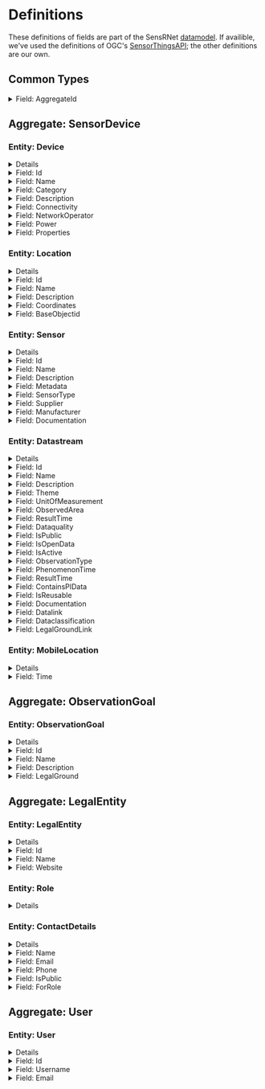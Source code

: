# Definitions

These definitions of fields are part of the SensRNet [datamodel](Model.md). If availible, we've used the definitions of OGC's [SensorThingsAPI](https://www.ogc.org/standards/sensorthings); the other definitions are our own.

## Common Types

<details>
  <summary>Field: AggregateId</summary>
  <lu>
  <li><i>SensorThingsAPI (if different)</i>: </li>
  <li><i>Dutch</i>: Aggregatie identificatie </li>
  <li><i>In MVP</i>: Yes </li>
  <li><i>Definition (EN)</i>: Identification number of the Aggregate </li>
  <li><i>Definitie (NL)</i>: Identificatienummer van de gegevensgroep </li>
  <li><i>Voorbeelden</i>: </li>
  <li><i>Issues</i>: </li>
  </ul>

</details>

## Aggregate: SensorDevice

### Entity: Device

<details>
  <summary>Details</summary>
  <lu>
  <li><i>SensorThingsAPI (if different)</i>: Thing </li>
  <li><i>Dutch</i>: Apparaat </li>
  <li><i>In MVP</i>: Yes </li>
  <li><i>Definition (EN)</i>: An object of the physical world (physical things) or the information world (virtual things) that is capable of being identified and integrated into communication networks </li>
  <li><i>Definitie (NL)</i>: Een fysiek of virtueel ding dat verbonden en geïdentificeerd kan worden in communicatienetwerken. </li>
  <li><i>Voorbeelden</i>: Meetstation, Citybeacon </li>
  <li><i>Issues</i>: </li>
  </lu>
</details>

<details>
  <summary>Field: Id</summary>
  <lu>
  <li><i>SensorThingsAPI (if different)</i>: </li>
  <li><i>Dutch</i>: Identificatienummer </li>
  <li><i>In MVP</i>: Yes </li>
  <li><i>Definition (EN)</i>: SensRNet Identification number for the device </li>
  <li><i>Definitie (NL)</i>: Een SensRNet-identificatienummer voor het apparaat. </li>
  <li><i>Voorbeelden</i>: SensRnet.DeviceId </li>
  <li><i>Issues</i>: </li>
  </ul>

</details>

<details>
  <summary>Field: Name</summary>
  <lu>
  <li><i>SensorThingsAPI (if different)</i>: Name </li>
  <li><i>Dutch</i>: Naam </li>
  <li><i>In MVP</i>: Yes </li>
  <li><i>Definition (EN)</i>: </li>
  <li><i>Definitie (NL)</i>: </li>
  <li><i>Voorbeelden</i>: </li>
  <li><i>Issues</i>: </li>
  </ul>

</details>

<details>
  <summary>Field: Category</summary>
  <lu>
  <li><i>SensorThingsAPI (if different)</i>: </li>
  <li><i>Dutch</i>: Categorie </li>
  <li><i>In MVP</i>: Yes </li>
  <li><i>Definition (EN)</i>: The broadest characterisation of the device </li>
  <li><i>Definitie (NL)</i>: De meest algemene typering van het apparaat </li>
  <li><i>Voorbeelden</i>: Sensor, camera, beacon (baken) </li>
  <li><i>Issues</i>: </li>
  </ul>

</details>

<details>
  <summary>Field: Description</summary>
  <lu>
  <li><i>SensorThingsAPI (if different)</i>: Description </li>
  <li><i>Dutch</i>: Omschrijving apparaat </li>
  <li><i>In MVP</i>: Yes </li>
  <li><i>Definition (EN)</i>: This is a short description of the corresponding Thing entity. </li>
  <li><i>Definitie (NL)</i>: Een korte omschrijving van het apparaat. </li>
  <li><i>Voorbeelden</i>: Sensor system monitoring area temperature </li>
  <li><i>Issues</i>: </li>
  </ul>

</details>

<details>
  <summary>Field: Connectivity</summary>
  <lu>
  <li><i>SensorThingsAPI (if different)</i>: </li>
  <li><i>Dutch</i>: Connectiviteit </li>
  <li><i>In MVP</i>: Yes </li>
  <li><i>Definition (EN)</i>: The way in which the device is connected to communication networks </li>
  <li><i>Definitie (NL)</i>: De wijze waarop het apparaat verbonden is aan communicatienetwerken. </li>
  <li><i>Voorbeelden</i>: Bedraad, LTE, Wifi, Mesh </li>
  <li><i>Issues</i>: </li>
  </ul>

</details>

<details>
  <summary>Field: NetworkOperator</summary>
  <lu>
  <li><i>SensorThingsAPI (if different)</i>: </li>
  <li><i>Dutch</i>: Netwerkoperator </li>
  <li><i>In MVP</i>: No </li>
  <li><i>Definition (EN)</i>: The supplier and operator of the connected communication network. </li>
  <li><i>Definitie (NL)</i>: De leverancier en beheerder van het verbonden communicatienetwerk. </li>
  <li><i>Voorbeelden</i>: </li>
  <li><i>Issues</i>: </li>
  </ul>

</details>

<details>
  <summary>Field: Power</summary>
  <lu>
  <li><i>SensorThingsAPI (if different)</i>: </li>
  <li><i>Dutch</i>: Stroomvoorziening </li>
  <li><i>In MVP</i>: No </li>
  <li><i>Definition (EN)</i>: The way in which the device is supplied with power </li>
  <li><i>Definitie (NL)</i>: De wijze waarop het apparaat van stroom voorzien wordt. </li>
  <li><i>Voorbeelden</i>: </li>
  <li><i>Issues</i>: </li>
  </ul>

</details>

<details>
  <summary>Field: Properties</summary>
  <lu>
  <li><i>SensorThingsAPI (if different)</i>: Properties </li>
  <li><i>Dutch</i>: Eigenschappen </li>
  <li><i>In MVP</i>: No </li>
  <li><i>Definition (EN)</i>: A JSON Object containing user-annotated properties as key-value pairs. </li>
  <li><i>Definitie (NL)</i>: </li>
  <li><i>Voorbeelden</i>: </li>
  <li><i>Issues</i>: </li>
  </ul>

</details>

### Entity: Location

<details>
  <summary>Details</summary>
  <lu>
  <li><i>SensorThingsAPI (if different)</i>: Location </li>
  <li><i>Dutch</i>: Locatie </li>
  <li><i>In MVP</i>: Yes </li>
  <li><i>Definition (EN)</i>: The last known location of the Thing. </li>
  <li><i>Definitie (NL)</i>: De laatst bekende locatie van het apparaat </li>
  <li><i>Voorbeelden</i>: </li>
  <li><i>Issues</i>: </details></li>
  </lu>

<details>
  <summary>Field: Id</summary>
  <lu>
  <li><i>SensorThingsAPI (if different)</i>: </li>
  <li><i>Dutch</i>: Identificatienummer </li>
  <li><i>In MVP</i>: Yes </li>
  <li><i>Definition (EN)</i>: SensRNet identification number for the Location </li>
  <li><i>Definitie (NL)</i>: SensRNet-identificatienummer voor de locatie. </li>
  <li><i>Voorbeelden</i>: </li>
  <li><i>Issues</i>: </li>
  </ul>

</details>

<details>
  <summary>Field: Name</summary>
  <lu>
  <li><i>SensorThingsAPI (if different)</i>: Name </li>
  <li><i>Dutch</i>: Naam </li>
  <li><i>In MVP</i>: Yes </li>
  <li><i>Definition (EN)</i>: A property provides a label for Location, commonly a desciptive name </li>
  <li><i>Definitie (NL)</i>: Naam van de locatie </li>
  <li><i>Voorbeelden</i>: </li>
  <li><i>Issues</i>: </li>
  </ul>

</details>

<details>
  <summary>Field: Description</summary>
  <lu>
  <li><i>SensorThingsAPI (if different)</i>: Description </li>
  <li><i>Dutch</i>: Opstelpunt omschrijving </li>
  <li><i>In MVP</i>: Yes </li>
  <li><i>Definition (EN)</i>: The description about the Location. </li>
  <li><i>Definitie (NL)</i>: Een korte omschrijving van de locatie. </li>
  <li><i>Voorbeelden</i>: University of Calgary, CCIT building </li>
  <li><i>Issues</i>: </li>
  </ul>

</details>

<details>
  <summary>Field: Coordinates</summary>
  <lu>
  <li><i>SensorThingsAPI (if different)</i>: Coordinates </li>
  <li><i>Dutch</i>: XYZ-coördinaten </li>
  <li><i>In MVP</i>: Yes </li>
  <li><i>Definition (EN)</i>: The coordinates of the location in X, Y, and elevation (Z). </li>
  <li><i>Definitie (NL)</i>: De coördinaten van de locatie in X, Y en hoogte (Z). </li>
  <li><i>Voorbeelden</i>: [-114.133, 51.08, 5] </li>
  <li><i>Issues</i>:  [93](https://github.com/kadaster-labs/sensrnet-home/issues/93) </li>
  </ul>

</details>

<details>
  <summary>Field: BaseObjectid</summary>
  <lu>
  <li><i>SensorThingsAPI (if different)</i>: </li>
  <li><i>Dutch</i>: Extern object-id </li>
  <li><i>In MVP</i>: Yes </li>
  <li><i>Definition (EN)</i>: Reference to external id </li>
  <li><i>Definitie (NL)</i>: Een verwijzing naar de BGT-code voor het object waaraan of waarop het apparaat geplaatst is. </li>
  <li><i>Voorbeelden</i>: </li>
  <li><i>Issues</i>: </li>
  </ul>

</details>

### Entity: Sensor

<details>
  <summary>Details</summary>
  <lu>
  <li><i>SensorThingsAPI (if different)</i>: Sensor </li>
  <li><i>Dutch</i>: Sensor </li>
  <li><i>In MVP</i>: Yes </li>
  <li><i>Definition (EN)</i>: An instrument that observes a property or phenomenon with the goal of producing an estimate of the value of the property </li>
  <li><i>Definitie (NL)</i>: Apparaat voor de meting van een fysieke grootheid (bijv. temperatuur, licht, druk, elektriciteit). </li>
  <li><i>Voorbeelden</i>: </li>
  <li><i>Issues</i>: </details></li>
  </lu>

<details>
  <summary>Field: Id</summary>
  <lu>
  <li><i>SensorThingsAPI (if different)</i>: </li>
  <li><i>Dutch</i>: Identificatienummer </li>
  <li><i>In MVP</i>: Yes </li>
  <li><i>Definition (EN)</i>: SensRNet identification number for the sensor </li>
  <li><i>Definitie (NL)</i>: Een SensRNet-identificatienummer voor de sensor </li>
  <li><i>Voorbeelden</i>: </li>
  <li><i>Issues</i>:  [94](https://github.com/kadaster-labs/sensrnet-home/issues/94) </li>
  </ul>

</details>

<details>
  <summary>Field: Name</summary>
  <lu>
  <li><i>SensorThingsAPI (if different)</i>: Name </li>
  <li><i>Dutch</i>: Naam </li>
  <li><i>In MVP</i>: Yes </li>
  <li><i>Definition (EN)</i>: A property provides a label for Sensor entity, commonly a descriptive name. </li>
  <li><i>Definitie (NL)</i>: Een korte aanduiding van de sensor. </li>
  <li><i>Voorbeelden</i>: DHT22 </li>
  <li><i>Issues</i>: </li>
  </ul>

</details>

<details>
  <summary>Field: Description</summary>
  <lu>
  <li><i>SensorThingsAPI (if different)</i>: Description </li>
  <li><i>Dutch</i>: Omschrijving sensor </li>
  <li><i>In MVP</i>: Yes </li>
  <li><i>Definition (EN)</i>: The description about the sensor </li>
  <li><i>Definitie (NL)</i>: Een korte omschrijving van de sensor </li>
  <li><i>Voorbeelden</i>: </li>
  <li><i>Issues</i>: </li>
  </ul>

</details>

<details>
  <summary>Field: Metadata</summary>
  <lu>
  <li><i>SensorThingsAPI (if different)</i>: </li>
  <li><i>Dutch</i>: Metadata </li>
  <li><i>In MVP</i>: No </li>
  <li><i>Definition (EN)</i>: Contextual information that describes the characteristics of specific data. </li>
  <li><i>Definitie (NL)</i>: Contextuele informatie die de karakteristieken van bepaalde gegevens beschrijven. </li>
  <li><i>Voorbeelden</i>: </li>
  <li><i>Issues</i>: </li>
  </ul>

</details>

<details>
  <summary>Field: SensorType</summary>
  <lu>
  <li><i>SensorThingsAPI (if different)</i>: </li>
  <li><i>Dutch</i>: Sensortype </li>
  <li><i>In MVP</i>: Yes </li>
  <li><i>Definition (EN)</i>: The technical qualification of the Sensor entity. </li>
  <li><i>Definitie (NL)</i>: Een typering van de sensor op basis van technische mogelijkheden van de sensor. </li>
  <li><i>Voorbeelden</i>: Conform [Sensortypes](Waardelijst_Sensortypes.xlsx) (Excel) </li>
  <li><i>Issues</i>: </li>
  </ul>

</details>

<details>
  <summary>Field: Supplier</summary>
  <lu>
  <li><i>SensorThingsAPI (if different)</i>: </li>
  <li><i>Dutch</i>: Leverancier </li>
  <li><i>In MVP</i>: Yes </li>
  <li><i>Definition (EN)</i>: The organisation responsible for the supply of the sensor and contracting party for the owner of the sensor. </li>
  <li><i>Definitie (NL)</i>: De organisatie die verantwoordelijk is voor de levering van de sensor en contractpartij is voor de eigenaar van de sensor. </li>
  <li><i>Voorbeelden</i>: </li>
  <li><i>Issues</i>:  [102](https://github.com/kadaster-labs/sensrnet-home/issues/102) </li>
  </ul>

</details>

<details>
  <summary>Field: Manufacturer</summary>
  <lu>
  <li><i>SensorThingsAPI (if different)</i>: </li>
  <li><i>Dutch</i>: Fabrikant </li>
  <li><i>In MVP</i>: Yes </li>
  <li><i>Definition (EN)</i>: The organisation responsible for producing the sensor. </li>
  <li><i>Definitie (NL)</i>: De organisatie die verantwoordelijk is voor de productie van de sensor. </li>
  <li><i>Voorbeelden</i>: </li>
  <li><i>Issues</i>:  [102](https://github.com/kadaster-labs/sensrnet-home/issues/102) </li>
  </ul>

</details>

<details>
  <summary>Field: Documentation</summary>
  <lu>
  <li><i>SensorThingsAPI (if different)</i>: Metadata </li>
  <li><i>Dutch</i>: Documentatie </li>
  <li><i>In MVP</i>: Yes </li>
  <li><i>Definition (EN)</i>: The detailed description of the Sensor or system. The metadata type is defined by encodingType. </li>
  <li><i>Definitie (NL)</i>: Een verwijziging naar gedetailleerde beschrijvingen en technische documentatie. </li>
  <li><i>Voorbeelden</i>: https://cdn-shop.adafruit.com/datasheets/DHT22.pdf </li>
  <li><i>Issues</i>: </li>
  </ul>

</details>

### Entity: Datastream

<details>
  <summary>Details</summary>
  <lu>
  <li><i>SensorThingsAPI (if different)</i>: Datastream </li>
  <li><i>Dutch</i>: Datastroom </li>
  <li><i>In MVP</i>: Yes </li>
  <li><i>Definition (EN)</i>: A collection of Observations measuring the same ObservedProperty and produced by the same Sensor. </li>
  <li><i>Definitie (NL)</i>: Een continue levering of collectie van data gericht op één waarneming, verzameld door één sensor. </li>
  <li><i>Voorbeelden</i>: </li>
  <li><i>Issues</i>: </details></li>
  </lu>

<details>
  <summary>Field: Id</summary>
  <lu>
  <li><i>SensorThingsAPI (if different)</i>: </li>
  <li><i>Dutch</i>: Identificatienummer </li>
  <li><i>In MVP</i>: Yes </li>
  <li><i>Definition (EN)</i>: SensRNet identification number of the datastream </li>
  <li><i>Definitie (NL)</i>: Een SensRNet-identificatienummer voor de datastroom. </li>
  <li><i>Voorbeelden</i>: </li>
  <li><i>Issues</i>:  [94](https://github.com/kadaster-labs/sensrnet-home/issues/94) </li>
  </ul>

</details>

<details>
  <summary>Field: Name</summary>
  <lu>
  <li><i>SensorThingsAPI (if different)</i>: Name </li>
  <li><i>Dutch</i>: Naam </li>
  <li><i>In MVP</i>: Yes </li>
  <li><i>Definition (EN)</i>: A property provides a label for Datastream entity, commonly a descriptive name. </li>
  <li><i>Definitie (NL)</i>: Een korte aanduiding van de datastroom. </li>
  <li><i>Voorbeelden</i>: Air Temperature DS </li>
  <li><i>Issues</i>: </li>
  </ul>

</details>

<details>
  <summary>Field: Description</summary>
  <lu>
  <li><i>SensorThingsAPI (if different)</i>: Description </li>
  <li><i>Dutch</i>: Omschrijving datastroom </li>
  <li><i>In MVP</i>: Yes </li>
  <li><i>Definition (EN)</i>: The description of the Datastream entity. </li>
  <li><i>Definitie (NL)</i>: Een korte omschrijving van de datastream. </li>
  <li><i>Voorbeelden</i>: Datastream for recording temperature </li>
  <li><i>Issues</i>: </li>
  </ul>

</details>

<details>
  <summary>Field: Theme</summary>
  <lu>
  <li><i>SensorThingsAPI (if different)</i>: </li>
  <li><i>Dutch</i>: Thema </li>
  <li><i>In MVP</i>: Yes </li>
  <li><i>Definition (EN)</i>: A functional classification of the datastream </li>
  <li><i>Definitie (NL)</i>: Een functionele classificatie van de datastroom. </li>
  <li><i>Voorbeelden</i>: Conform TOP 1.1, zie [Themes](Waardelijst_Datastreams_Themes.xlsx) (Excel) </li>
  <li><i>Issues</i>:  | [97](https://github.com/kadaster-labs/sensrnet-home/issues/97), [187](https://github.com/kadaster-labs/sensrnet-home/issues/187) </li>
  </ul>

</details>

<details>
  <summary>Field: UnitOfMeasurement</summary>
  <lu>
  <li><i>SensorThingsAPI (if different)</i>: UnitOfMeasurement </li>
  <li><i>Dutch</i>: Meeteenheid </li>
  <li><i>In MVP</i>: Yes </li>
  <li><i>Definition (EN)</i>: "A JSON Object containing three key-value pairs. The name property presents the full name of the unitOfMeasurement; the symbol property shows the textual form of the unit symbol; and the definition contains the URI defining the unitOfMeasurement. The values of these properties SHOULD follow the Unified Code for Unit of Measure (UCUM)." </li>
  <li><i>Definitie (NL)</i>: De eenheid waarmee de waardes die weergegeven worden in de datastream aangegeven worden. </li>
  <li><i>Voorbeelden</i>: </li>
  <li><i>Issues</i>: </li>
  </ul>

</details>

<details>
  <summary>Field: ObservedArea</summary>
  <lu>
  <li><i>SensorThingsAPI (if different)</i>: ObservedArea </li>
  <li><i>Dutch</i>: Waargenomen gebied </li>
  <li><i>In MVP</i>: Yes </li>
  <li><i>Definition (EN)</i>: The spatial bounding box of the spatial extent of all FeaturesOfInterest that belong to the Observations associated with this Datastream. </li>
  <li><i>Definitie (NL)</i>: Het gebied waarover de datastroom informatie geeft. </li>
  <li><i>Voorbeelden</i>: </li>
  <li><i>Issues</i>: </li>
  </ul>

</details>

<details>
  <summary>Field: ResultTime</summary>
  <lu>
  <li><i>SensorThingsAPI (if different)</i>: ResultTime </li>
  <li><i>Dutch</i>: Datafrequentie </li>
  <li><i>In MVP</i>: Yes </li>
  <li><i>Definition (EN)</i>: The temporal interval of the result times of all observations belonging to this Datastream. </li>
  <li><i>Definitie (NL)</i>: De tijdsinterval tussen de waardes die weergegeven worden in de datastroom. </li>
  <li><i>Voorbeelden</i>: </li>
  <li><i>Issues</i>: </li>
  </ul>

</details>

<details>
  <summary>Field: Dataquality</summary>
  <lu>
  <li><i>SensorThingsAPI (if different)</i>: </li>
  <li><i>Dutch</i>: Datakwaliteit </li>
  <li><i>In MVP</i>: Yes </li>
  <li><i>Definition (EN)</i>: The degree of pollution or inconsistency of the measured values in the datastream </li>
  <li><i>Definitie (NL)</i>: De mate van ruis in of afwijkingen van de waardes die weergegeven worden in de datastream. </li>
  <li><i>Voorbeelden</i>: Laag, voldoende, hoog </li>
  <li><i>Issues</i>:  [99](https://github.com/kadaster-labs/sensrnet-home/issues/99) </li>
  </ul>

</details>

<details>
  <summary>Field: IsPublic</summary>
  <lu>
  <li><i>SensorThingsAPI (if different)</i>: </li>
  <li><i>Dutch</i>: Publiek beschikbaar </li>
  <li><i>In MVP</i>: Yes </li>
  <li><i>Definition (EN)</i>: Indicating if data about the datastream is publicly available. </li>
  <li><i>Definitie (NL)</i>: Geeft aan of gegevens over de datastroom publiek beschikbaar zijn. </li>
  <li><i>Voorbeelden</i>: </li>
  <li><i>Issues</i>:  [100](https://github.com/kadaster-labs/sensrnet-home/issues/100) </li>
  </ul>

</details>

<details>
  <summary>Field: IsOpenData</summary>
  <lu>
  <li><i>SensorThingsAPI (if different)</i>: </li>
  <li><i>Dutch</i>: Open data </li>
  <li><i>In MVP</i>: Yes </li>
  <li><i>Definition (EN)</i>: Indicating if values in the datastream are freely available and usable. </li>
  <li><i>Definitie (NL)</i>: Geeft aan of de waardes in de datastroom vrij beschikbaar en bruikbaar zijn. </li>
  <li><i>Voorbeelden</i>: </li>
  <li><i>Issues</i>: </li>
  </ul>

</details>

<details>
  <summary>Field: IsActive</summary>
  <lu>
  <li><i>SensorThingsAPI (if different)</i>: </li>
  <li><i>Dutch</i>: Actief </li>
  <li><i>In MVP</i>: Yes </li>
  <li><i>Definition (EN)</i>: </li>
  <li><i>Definitie (NL)</i>: Geeft aan of de datastroom beschikbaar is en actief waardes oplevert. </li>
  <li><i>Voorbeelden</i>: </li>
  <li><i>Issues</i>: </li>
  </ul>

</details>

<details>
  <summary>Field: ObservationType</summary>
  <lu>
  <li><i>SensorThingsAPI (if different)</i>: </li>
  <li><i>Dutch</i>: Type observatie </li>
  <li><i>In MVP</i>: No </li>
  <li><i>Definition (EN)</i>: </li>
  <li><i>Definitie (NL)</i>: </li>
  <li><i>Voorbeelden</i>: </li>
  <li><i>Issues</i>: </li>
  </ul>

</details>

<details>
  <summary>Field: PhenomenonTime</summary>
  <lu>
  <li><i>SensorThingsAPI (if different)</i>: PhenomenonTime </li>
  <li><i>Dutch</i>: Tijdsperiode waarneming </li>
  <li><i>In MVP</i>: No </li>
  <li><i>Definition (EN)</i>: The time when or the interval during which the observation happened. </li>
  <li><i>Definitie (NL)</i>: Het tijdstip of de tijdsduur van de waarneming </li>
  <li><i>Voorbeelden</i>:  "Niet per se gelijk aan het TijdstipResultaat. Kan een tijdstip zijn of een interval of een andere tijdseenheid.</li>
  <li><i>Issues</i>: Not necessarily the same as the ResultTime. May be an interval or an instant time, or some other compound temporal entity" </li>
  </ul>

</details>

<details>
  <summary>Field: ResultTime</summary>
  <lu>
  <li><i>SensorThingsAPI (if different)</i>: ResultTime </li>
  <li><i>Dutch</i>: Tijdstip resultaat </li>
  <li><i>In MVP</i>: No </li>
  <li><i>Definition (EN)</i>: The instant time when the observation activity was completed. </li>
  <li><i>Definitie (NL)</i>: Het tijdstip waarop de waarneming is beëindigd. </li>
  <li><i>Voorbeelden</i>: </li>
  <li><i>Issues</i>: </li>
  </ul>

</details>

<details>
  <summary>Field: ContainsPIData</summary>
  <lu>
  <li><i>SensorThingsAPI (if different)</i>: </li>
  <li><i>Dutch</i>: Bevat persoonsgegevens </li>
  <li><i>In MVP</i>: Yes </li>
  <li><i>Definition (EN)</i>: Indicates whether the values ??displayed in the data stream can be traced back to individual persons. </li>
  <li><i>Definitie (NL)</i>: Geeft aan of de waardes die weergegeven worden in de datastroom herleidbaar zijn tot individuele personen. </li>
  <li><i>Voorbeelden</i>: </li>
  <li><i>Issues</i>: </li>
  </ul>

</details>

<details>
  <summary>Field: IsReusable</summary>
  <lu>
  <li><i>SensorThingsAPI (if different)</i>: </li>
  <li><i>Dutch</i>: Herbruikbaar </li>
  <li><i>In MVP</i>: Yes </li>
  <li><i>Definition (EN)</i>: Indicates whether the values ??displayed in the data stream are reusable for other purposes. </li>
  <li><i>Definitie (NL)</i>: Geeft aan of de waardes die weergegeven worden in de datastroom herbruikbaar zijn voor andere doelen. </li>
  <li><i>Voorbeelden</i>: </li>
  <li><i>Issues</i>: </li>
  </ul>

</details>

<details>
  <summary>Field: Documentation</summary>
  <lu>
  <li><i>SensorThingsAPI (if different)</i>: </li>
  <li><i>Dutch</i>: Documentatie </li>
  <li><i>In MVP</i>: Yes </li>
  <li><i>Definition (EN)</i>: A reference to detailed descriptions and technical documentation. </li>
  <li><i>Definitie (NL)</i>: Een verwijziging naar gedetailleerde beschrijvingen en technische documentatie. </li>
  <li><i>Voorbeelden</i>: </li>
  <li><i>Issues</i>: </li>
  </ul>

</details>

<details>
  <summary>Field: Datalink</summary>
  <lu>
  <li><i>SensorThingsAPI (if different)</i>: </li>
  <li><i>Dutch</i>: Datalink </li>
  <li><i>In MVP</i>: Yes </li>
  <li><i>Definition (EN)</i>: A reference to the data stream. </li>
  <li><i>Definitie (NL)</i>: Een verwijziging naar de datastroom. </li>
  <li><i>Voorbeelden</i>: </li>
  <li><i>Issues</i>: </li>
  </ul>

</details>

<details>
  <summary>Field: Dataclassification</summary>
  <lu>
  <li><i>SensorThingsAPI (if different)</i>: </li>
  <li><i>Dutch</i>: Dataclassificatie </li>
  <li><i>In MVP</i>: No </li>
  <li><i>Definition (EN)</i>: </li>
  <li><i>Definitie (NL)</i>: </li>
  <li><i>Voorbeelden</i>: Conform Beschikbaarheid, Integriteit, Vertrouwelijkheid </li>
  <li><i>Issues</i>: </li>
  </ul>

</details>

<details>
  <summary>Field: LegalGroundLink</summary>
  <lu>
  <li><i>SensorThingsAPI (if different)</i>: </li>
  <li><i>Dutch</i>: Grondslag link </li>
  <li><i>In MVP</i>: Yes </li>
  <li><i>Definition (EN)</i>: The link to regulations for the legal ground </li>
  <li><i>Definitie (NL)</i>: De link naar de regelgeving voor de wettelijke basis </li>
  <li><i>Voorbeelden</i>: </li>
  <li><i>Issues</i>: </li>
  </ul>

</details>

### Entity: MobileLocation

<details>
  <summary>Details</summary>
  <lu>
  <li><i>SensorThingsAPI (if different)</i>: HistoricalLocation </li>
  <li><i>Dutch</i>: Voorgaande locatie </li>
  <li><i>In MVP</i>: No </li>
  <li><i>Definition (EN)</i>: The times of the current (i.e., last known) and previous locations of the Thing. </li>
  <li><i>Definitie (NL)</i>: Het tijdstip van de huidige (laatst bekende) en voorgaande locaties van het apparaat </li>
  <li><i>Voorbeelden</i>: lat/lon 52.35,4.92 </li>
  <li><i>Issues</i>: </details></li>
  </lu>

<details>
  <summary>Field: Time</summary>
  <lu>
  <li><i>SensorThingsAPI (if different)</i>: Time </li>
  <li><i>Dutch</i>: Tijdstip </li>
  <li><i>In MVP</i>: No </li>
  <li><i>Definition (EN)</i>: The time when the Thing is known at the Location. </li>
  <li><i>Definitie (NL)</i>: Het tijdstip waarop het apparaat op de locatie was </li>
  <li><i>Voorbeelden</i>: 1-8-2018 13:42 </li>
  <li><i>Issues</i>: </li>
  </ul>

</details>

## Aggregate: ObservationGoal

### Entity: ObservationGoal

<details>
  <summary>Details</summary>
  <lu>
  <li><i>SensorThingsAPI (if different)</i>: </li>
  <li><i>Dutch</i>: Doel van de waarneming </li>
  <li><i>In MVP</i>: Yes </li>
  <li><i>Definition (EN)</i>: The goal of measuring </li>
  <li><i>Definitie (NL)</i>: Het doel of de grondslag van</li> de waarneming 
  <li><i>Voorbeelden</i>: Beoordelen van veiligheid </li>
  <li><i>Issues</i>: </details></li>
  </lu>

<details>
  <summary>Field: Id</summary>
  <lu>
  <li><i>SensorThingsAPI (if different)</i>: </li>
  <li><i>Dutch</i>: Identificatienummer </li>
  <li><i>In MVP</i>: Yes </li>
  <li><i>Definition (EN)</i>: Sensrnet identification number of the observation goal </li>
  <li><i>Definitie (NL)</i>: SensRNet-identificatienummer voor het doel van de waarneming. </li>
  <li><i>Voorbeelden</i>: </li>
  <li><i>Issues</i>: </li>
  </ul>

</details>

<details>
  <summary>Field: Name</summary>
  <lu>
  <li><i>SensorThingsAPI (if different)</i>: </li>
  <li><i>Dutch</i>: Naam </li>
  <li><i>In MVP</i>: Yes </li>
  <li><i>Definition (EN)</i>: The name of the observation goal. </li>
  <li><i>Definitie (NL)</i>: De naam van het doel van de waarneming </li>
  <li><i>Voorbeelden</i>: </li>
  <li><i>Issues</i>: </li>
  </ul>

</details>

<details>
  <summary>Field: Description</summary>
  <lu>
  <li><i>SensorThingsAPI (if different)</i>: </li>
  <li><i>Dutch</i>: Beschrijving </li>
  <li><i>In MVP</i>: Yes </li>
  <li><i>Definition (EN)</i>: The short description of the goal of the observation </li>
  <li><i>Definitie (NL)</i>: Een korte omschrijving van het doel van de waarneming </li>
  <li><i>Voorbeelden</i>: </li>
  <li><i>Issues</i>: </li>
  </ul>

</details>

<details>
  <summary>Field: LegalGround</summary>
  <lu>
  <li><i>SensorThingsAPI (if different)</i>: </li>
  <li><i>Dutch</i>: Wettelijke grondslag </li>
  <li><i>In MVP</i>: Yes </li>
  <li><i>Definition (EN)</i>: The legal basis for the observation, e.g. mandate, license </li>
  <li><i>Definitie (NL)</i>: De wettelijke basis van de waarneming, bijv. door aanwijzing of vergunningsplicht. </li>
  <li><i>Voorbeelden</i>: Verwijzing naar privacyverklaring of register van verwerkingen </li>
  <li><i>Issues</i>:  [95](https://github.com/kadaster-labs/sensrnet-home/issues/95) </li>
  </ul>

</details>

## Aggregate: LegalEntity

### Entity: LegalEntity

<details>
  <summary>Details</summary>
  <lu>
  <li><i>SensorThingsAPI (if different)</i>: </li>
  <li><i>Dutch</i>: Rechtspersoon </li>
  <li><i>In MVP</i>: Yes </li>
  <li><i>Definition (EN)</i>: An entity with legal personality, including legal persons under public laws, denominations, legal persons under private law and natural persons. </li>
  <li><i>Definitie (NL)</i>: Een entiteit met rechtspersoonlijkheid, waaronder publiekrechtelijke rechtspersonen, kerkgenootschappen,  privaatrechtelijke rechtspersonen en natuurli</li>jke personen. 
  <li><i>Voorbeelden</i>: </li>
  <li><i>Issues</i>: </details></li>
  </lu>

<details>
  <summary>Field: Id</summary>
  <lu>
  <li><i>SensorThingsAPI (if different)</i>: </li>
  <li><i>Dutch</i>: Identificatienummer </li>
  <li><i>In MVP</i>: Yes </li>
  <li><i>Definition (EN)</i>: SensRNet Identification number for the legal entity </li>
  <li><i>Definitie (NL)</i>: Een SensRNet-identificatienummer voor de rechtspersoon. </li>
  <li><i>Voorbeelden</i>: SensRnet.OrganisationId </li>
  <li><i>Issues</i>: </li>
  </ul>

</details>

<details>
  <summary>Field: Name</summary>
  <lu>
  <li><i>SensorThingsAPI (if different)</i>: </li>
  <li><i>Dutch</i>: Naam </li>
  <li><i>In MVP</i>: Yes </li>
  <li><i>Definition (EN)</i>: A property provides a label for the legal entity, commonly a descriptive name. </li>
  <li><i>Definitie (NL)</i>: Een korte aanduiding van de rechtspersoon. </li>
  <li><i>Voorbeelden</i>: </li>
  <li><i>Issues</i>: </li>
  </ul>

</details>

<details>
  <summary>Field: Website</summary>
  <lu>
  <li><i>SensorThingsAPI (if different)</i>: </li>
  <li><i>Dutch</i>: Website </li>
  <li><i>In MVP</i>: Yes </li>
  <li><i>Definition (EN)</i>: </li>
  <li><i>Definitie (NL)</i>: Het webadres (url) van de website van de rechtspersoon. </li>
  <li><i>Voorbeelden</i>: </li>
  <li><i>Issues</i>: </li>
  </ul>

</details>

### Entity: Role

<details>
  <summary>Details</summary>
  <lu>
  <li><i>SensorThingsAPI (if different)</i>: </li>
  <li><i>Dutch</i>: Rol </li>
  <li><i>In MVP</i>: Yes </li>
  <li><i>Definition (EN)</i>: Rights connected to role </li>
  <li><i>Definitie (NL)</i>: Geheel aan autorisaties in de S</li>ensrnet-applicatie, gekoppeld aan de rol van de gebruiker. 
  <li><i>Voorbeelden</i>: </li>
  <li><i>Issues</i>: </details></li>
  </lu>

### Entity: ContactDetails

<details>
  <summary>Details</summary>
  <lu>
  <li><i>SensorThingsAPI (if different)</i>: </li>
  <li><i>Dutch</i>: Contactgegevens </li>
  <li><i>In MVP</i>: Yes </li>
  <li><i>Definition (EN)</i>: The way of contacting the legal entity </li>
  <li><i>Definitie (NL)</i>: De wijze waarop contact gelegd kan worden met</li> de rechtspersoon. 
  <li><i>Voorbeelden</i>: </li>
  <li><i>Issues</i>: </details></li>
  </lu>

<details>
  <summary>Field: Name</summary>
  <lu>
  <li><i>SensorThingsAPI (if different)</i>: </li>
  <li><i>Dutch</i>: Naam </li>
  <li><i>In MVP</i>: Yes </li>
  <li><i>Definition (EN)</i>: A property provides a label for the contact entity, commonly a descriptive name. </li>
  <li><i>Definitie (NL)</i>: Een korte aanduiding van de rechtspersoon waarmee contact gelegd kan worden. </li>
  <li><i>Voorbeelden</i>: Bijv. Klantcontactcentrum gemeente Nijmegen of Gemeente Nijmegen </li>
  <li><i>Issues</i>: </li>
  </ul>

</details>

<details>
  <summary>Field: Email</summary>
  <lu>
  <li><i>SensorThingsAPI (if different)</i>: </li>
  <li><i>Dutch</i>: E-mail </li>
  <li><i>In MVP</i>: Yes </li>
  <li><i>Definition (EN)</i>: The e-mail address by which the legal entity can be contacted. </li>
  <li><i>Definitie (NL)</i>: Het e-mailadres van de rechtspersoon waarmee contact gelegd kan worden. </li>
  <li><i>Voorbeelden</i>: For privacy reasons this should conform this [mask](Waardelijst_Public_E-mail-mask.xlsx) (Excel) </li>
  <li><i>Issues</i>: |</li>
  </ul>

</details>

<details>
  <summary>Field: Phone</summary>
  <lu>
  <li><i>SensorThingsAPI (if different)</i>: </li>
  <li><i>Dutch</i>: Telefoonnummer </li>
  <li><i>In MVP</i>: Yes </li>
  <li><i>Definition (EN)</i>: The phone number address by which the legal entity can be contacted. </li>
  <li><i>Definitie (NL)</i>: Het telefoonnummer van de rechtspersoon waarmee contact gelegd kan worden. </li>
  <li><i>Voorbeelden</i>: </li>
  <li><i>Issues</i>: </li>
  </ul>

</details>

<details>
  <summary>Field: IsPublic</summary>
  <lu>
  <li><i>SensorThingsAPI (if different)</i>: </li>
  <li><i>Dutch</i>: Is openbaar </li>
  <li><i>In MVP</i>: Yes </li>
  <li><i>Definition (EN)</i>: Indicates whether the contact details are public </li>
  <li><i>Definitie (NL)</i>: Geeft aan of de contactgegevens publiek zijn </li>
  <li><i>Voorbeelden</i>: </li>
  <li><i>Issues</i>: </li>
  </ul>

</details>

<details>
  <summary>Field: ForRole</summary>
  <lu>
  <li><i>SensorThingsAPI (if different)</i>: </li>
  <li><i>Dutch</i>: De rol voor contactgegevens </li>
  <li><i>In MVP</i>: Yes </li>
  <li><i>Definition (EN)</i>: Indicates the role for which the contact details may be used </li>
  <li><i>Definitie (NL)</i>: Geeft de rol aan waarvoor de contactgegevens gelden </li>
  <li><i>Voorbeelden</i>: </li>
  <li><i>Issues</i>: </li>
  </ul>

</details>

## Aggregate: User

### Entity: User

<details>
  <summary>Details</summary>
  <lu>
  <li><i>SensorThingsAPI (if different)</i>: </li>
  <li><i>Dutch</i>: </li>
  <li><i>In MVP</i>: Yes </li>
  <li><i>Definition (EN)</i>: An user of the SensRNet-application. </li>
  <li><i>Definitie (NL)</i>: Een gebruiker van de SensRNet-applicatie. </li>
  <li><i>Voorbeelden</i>: </li>
  <li><i>Issues</i>: </details></li>
  </lu>

<details>
  <summary>Field: Id</summary>
  <lu>
  <li><i>SensorThingsAPI (if different)</i>: </li>
  <li><i>Dutch</i>: Identificatienummer </li>
  <li><i>In MVP</i>: Yes </li>
  <li><i>Definition (EN)</i>: SensRNet Identification number for the user </li>
  <li><i>Definitie (NL)</i>: Een SensRNet-identificatienummer voor gebruiker. </li>
  <li><i>Voorbeelden</i>: SensRnet.UserId </li>
  <li><i>Issues</i>: </li>
  </ul>

</details>

<details>
  <summary>Field: Username</summary>
  <lu>
  <li><i>SensorThingsAPI (if different)</i>: </li>
  <li><i>Dutch</i>: Gebruikersnaam </li>
  <li><i>In MVP</i>: Yes </li>
  <li><i>Definition (EN)</i>: User name by which the user is known in the SensRNet-application </li>
  <li><i>Definitie (NL)</i>: De naam waarmee de gebruiker in de SensRNet-applicatie bekend is. </li>
  <li><i>Voorbeelden</i>: </li>
  <li><i>Issues</i>: </li>
  </ul>

</details>

<details>
  <summary>Field: Email</summary>
  <lu>
  <li><i>SensorThingsAPI (if different)</i>: </li>
  <li><i>Dutch</i>: E-mail </li>
  <li><i>In MVP</i>: Yes </li>
  <li><i>Definition (EN)</i>: The e-mail address of the user </li>
  <li><i>Definitie (NL)</i>: Het e-mailadres van de gebruiker. </li>
  <li><i>Voorbeelden</i>: </li>
  <li><i>Issues</i>: </li>
  </ul>

</details>
